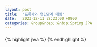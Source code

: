 ```yaml
---
layout: post
title:  "프록시와 연간관계 매핑"
date:   2023-12-11 22:23:00 +0900
categories: Group&nbsp;:&nbsp;Spring JPA
---
```


### 

{% highlight java %}
{% endhighlight %}